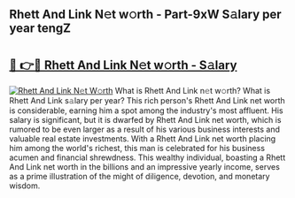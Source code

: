 ## Rhett And Link N𝚎t w𝚘rth - Part-9xW S𝚊lary per year tengZ

# <h2><a href="http://gc47mtq.nevu.top/?p=Rhett+And+Link">🔗 👉🔴 Rhett And Link N𝚎t w𝚘rth - S𝚊lary</a></h2>

[![Rhett And Link N𝚎t W𝚘rth](https://i.imgur.com/Oavwk0R.jpeg)](http://gc47mtq.nevu.top/?p=Rhett+And+Link)
What is Rhett And Link n𝚎t w𝚘rth? What is Rhett And Link s𝚊lary per year?
This rich person's Rhett And Link net worth is considerable, earning him a spot among the industry's most affluent. His salary is significant, but it is dwarfed by Rhett And Link net worth, which is rumored to be even larger as a result of his various business interests and valuable real estate investments. With a Rhett And Link net worth placing him among the world's richest, this man is celebrated for his business acumen and financial shrewdness. This wealthy individual, boasting a Rhett And Link net worth in the billions and an impressive yearly income, serves as a prime illustration of the might of diligence, devotion, and monetary wisdom.

